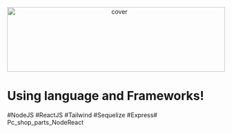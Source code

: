 <div align="center">
<img width="100%" height = "150px" src="https://scontent.fdvo5-1.fna.fbcdn.net/v/t31.18172-8/23845596_1847807541906711_5606636662922410325_o.jpg?_nc_cat=109&cb=99be929b-8d691acd&ccb=1-7&_nc_sid=300f58&_nc_eui2=AeF1oUwuzonSAD40t0lsyPMjc2-ojJBRxjBzb6iMkFHGMGvz966DJiYqyQ-diabgy_Jx-J-xN-CIEY0Rl_7Cy1Hp&_nc_ohc=6A6Q7SPeZnQAX9s77jz&_nc_ht=scontent.fdvo5-1.fna&oh=00_AfAul0VQWb5Doo0qgmo5GsYXu4ktsdT1TwL8ZI9h-5tNDw&oe=6605107E" alt="cover" />
</div>


<h1>Using language and Frameworks!</h1>
#NodeJS
#ReactJS
#Tailwind
#Sequelize
#Express# Pc_shop_parts_NodeReact
